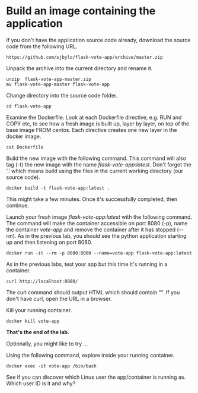 # Build an image containing the application

If you don't have the application source code already, download the source code from the following URL.

```
https://github.com/sjbylo/flask-vote-app/archive/master.zip
```

Unpack the archive into the current directory and rename it.

```
unzip  flask-vote-app-master.zip
mv flask-vote-app-master flask-vote-app
```

Change directory into the source code folder.

```
cd flask-vote-app
```

Examine the Dockerfile.
Look at each Dockerfile directive, e.g. RUN and COPY etc, to see how a fresh image is built up, layer by layer, on top of the base image FROM centos.  Each directive creates one new layer in the docker image. 

```
cat Dockerfile
```

Build the new image with the following command.
This command will also tag (-t) the new image with the name _flask-vote-app:latest_.
Don't forget the '.' which means build using the files in the current working directory (our source code). 

```
docker build -t flask-vote-app:latest .
```

This might take a few minutes. Once it's successfully completed, then continue. 

Launch your fresh image _flask-vote-app:latest_ with the following command. 
The command will make the container accessible on port 8080 (-p), name the container _vote-app_ and remove the container after it has stopped (--rm).   As in the previous lab, you should see the python application starting up and then listening on port 8080.

```
docker run -it --rm -p 8080:8080 --name=vote-app flask-vote-app:latest
```

As in the previous labs, test your app but this time it's running in a container.

```
curl http://localhost:8080/
```

The curl command should output HTML which should contain "<title>Favourite Linux distribution</title>". 
If you don't have curl, open the URL in a browser.

Kill your running container.

```
docker kill vote-app 
```

**That's the end of the lab.**

Optionally, you might like to try ...

Using the following command, explore inside your running container.

```
docker exec -it vote-app /bin/bash
```

See if you can discover which Linux user the app/container is running as.  Which user ID is it and why? 

